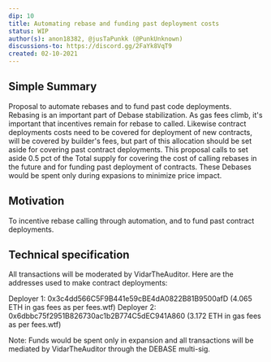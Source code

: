 ```yaml
---
dip: 10
title: Automating rebase and funding past deployment costs
status: WIP
author(s): anon18382, @jusTaPunkk (@PunkUnknown)
discussions-to: https://discord.gg/2FaYk8VqT9
created: 02-10-2021
---
```

## Simple Summary
Proposal to automate rebases and to fund past code deployments. Rebasing is an important part of Debase stabilization. As gas fees climb, it's important that incentives remain for rebase to called. Likewise contract deployments costs need to be covered for deployment of new contracts, will be covered by builder's fees, but part of this allocation should be set aside for covering past contract deployments.
This proposal calls to set aside 0.5 pct of the Total supply for covering the cost of calling rebases in the future and for funding past deployment of contracts.
These Debases would be spent only during expasions to minimize price impact. 

## Motivation
To incentive rebase calling through automation, and to fund past contract deployments.

## Technical specification
All transactions will be moderated by VidarTheAuditor. Here are the addresses used to make contract deployments:

Deployer 1: 0x3c4dd566C5F9B441e59cBE4dA0822B81B9500afD (4.065 ETH in gas fees as per fees.wtf)
Deployer 2: 0x6dbbc75f2951B826730ac1b2B774C5dEC941A860 (3.172 ETH in gas fees as per fees.wtf)

Note: Funds would be spent only in expansion and all transactions will be mediated by VidarTheAuditor through the DEBASE multi-sig.

